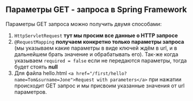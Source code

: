 ## Параметры GET - запроса в Spring Framework

Параметры GET запроса можно получить двумя способами:

1. `HttpServletRequest` **тут мы просим все данные о HTTP запросе**
2. `@RequestMapping` **получаем конкретно только параметры запроса** (мы указываем какие параметры в виде ключей ждём в
   url, и в дальнейшем брать значение и обрабатывать его). Так-же когда указываем `required = false` если не передаются
   параметры, тогда будет стоять **null**
3. Для файла hello.html `<a href="/first/hello?name=Tom&surname=Jone">Request with parameters</a>` при нажатии происходит GET запрос и мы присвоим указанные значения от url параметров. 
